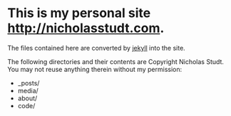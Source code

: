# This is my personal site <http://nicholasstudt.com>.

The files contained here are converted by [jekyll](http://jekyllrb.com/)
into the site.

The following directories and their contents are Copyright Nicholas Studt. 
You may not reuse anything therein without my permission:

* _posts/
* media/
* about/
* code/
